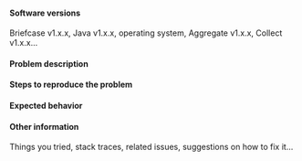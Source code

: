 <!--

Thank you for taking the time to report an ODK Briefcase issue!

This space is for submitting problems and feature requests. For general usage, form design questions and for ODK Briefcase source code questions, please visit ODK forum: https://forum.getodk.org

Before filling this form, visit https://github.com/getodk/briefcase/issues and search to see whether your issue was already reported or fixed. If you find a match, comment on it or add a +1 rather than posting a new issue. If you find a problem you know how to fix, submit a pull request. 🎉

For all problem reports, please use the template below. Also include any relevant stack traces or error messages.

For feature requests, please include the problem description (what problem do you have that can't currently be solved?) and a proposed solution if you have one in mind (optional). You can delete the template.

-->

#### Software versions
Briefcase v1.x.x, Java v1.x.x, operating system, Aggregate v1.x.x, Collect v1.x.x...

#### Problem description

#### Steps to reproduce the problem

#### Expected behavior

#### Other information
Things you tried, stack traces, related issues, suggestions on how to fix it...
